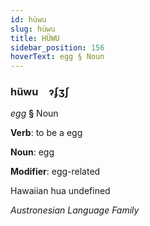 ```yaml
---
id: hüwu
slug: hüwu
title: HÜWU
sidebar_position: 156
hoverText: egg § Noun
---
```


### hüwu&emsp;<span kind="abugida">ɂʄʒʃ</span>

*egg* **§** Noun

**Verb**: to be a egg

**Noun**: egg

**Modifier**: egg-related

Hawaiian hua undefined

*Austronesian Language Family*